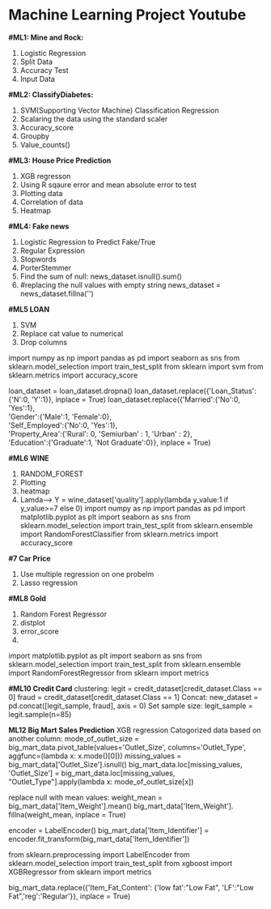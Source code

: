 # Machine Learning Project Youtube
**#ML1: Mine and Rock:**
1. Logistic Regression
2. Split Data
3. Accuracy Test
4. Input Data

**#ML2: ClassifyDiabetes:**
1. SVM(Supporting Vector Machine) Classification Regression
2. Scalaring the data using the standard scaler
3. Accuracy_score
4. Groupby
5. Value_counts()

**#ML3: House Price Prediction** 
1. XGB regresson
2. Using R sqaure error and mean absolute error to test
3. Plotting data
4. Correlation of data
5. Heatmap

**#ML4: Fake news**
1. Logistic Regression to Predict Fake/True
2. Regular Expression
3. Stopwords
4. PorterStemmer
5. Find the sum of null: news_dataset.isnull().sum()
6. #replacing the null values with empty string news_dataset = news_dataset.fillna('')

**#ML5 LOAN**
1. SVM
2. Replace cat value to numerical
3. Drop columns

import numpy as np
import pandas as pd
import seaborn as sns
from sklearn.model_selection import train_test_split 
from sklearn import svm
from sklearn.metrics import accuracy_score

loan_dataset = loan_dataset.dropna()
loan_dataset.replace({'Loan_Status':{'N':0, 'Y':1}}, inplace = True)
loan_dataset.replace({'Married':{'No':0, 'Yes':1},\
                     'Gender':{'Male':1, 'Female':0},\
                     'Self_Employed':{'No':0, 'Yes':1},\
                     'Property_Area':{'Rural': 0, 'Semiurban' : 1, 'Urban' : 2},\
                     'Education':{'Graduate':1, 'Not Graduate':0}},
                     inplace = True)

**#ML6 WINE**
1. RANDOM_FOREST
2. Plotting
3. heatmap
4. Lamda--> Y = wine_dataset['quality'].apply(lambda y_value:1 if y_value>=7 else 0)
import numpy as np
import pandas as pd
import matplotlib.pyplot as plt
import seaborn as sns
from sklearn.model_selection import train_test_split
from sklearn.ensemble import RandomForestClassifier
from sklearn.metrics import accuracy_score

**#7 Car Price**
1. Use multiple regression on one probelm
2. Lasso regression

**#ML8 Gold**
1. Random Forest Regressor
2. distplot
3. error_score
4. 
import matplotlib.pyplot as plt
import seaborn as sns
from sklearn.model_selection import train_test_split
from sklearn.ensemble import RandomForestRegressor
from sklearn import metrics

**#ML10 Credit Card**
clustering:
legit = credit_dataset[credit_dataset.Class == 0]
fraud = credit_dataset[credit_dataset.Class == 1]
Concat:
new_dataset = pd.concat([legit_sample, fraud], axis = 0)
Set sample size:
legit_sample = legit.sample(n=85)

**ML12 Big Mart Sales Prediction**
XGB regression
Catogorized data based on another column:
  mode_of_outlet_size = big_mart_data.pivot_table(values='Outlet_Size', columns='Outlet_Type', aggfunc=(lambda x: x.mode()[0]))
  missing_values = big_mart_data['Outlet_Size'].isnull()
  big_mart_data.loc[missing_values, 'Outlet_Size'] = big_mart_data.loc[missing_values, "Outlet_Type"].apply(lambda x: mode_of_outlet_size[x])

replace null with mean values:
  weight_mean = big_mart_data['Item_Weight'].mean()
  big_mart_data['Item_Weight']. fillna(weight_mean, inplace = True)

encoder = LabelEncoder()
big_mart_data['Item_Identifier'] = encoder.fit_transform(big_mart_data['Item_Identifier'])

from sklearn.preprocessing import LabelEncoder
from sklearn.model_selection import train_test_split
from xgboost import XGBRegressor
from sklearn import metrics

big_mart_data.replace({'Item_Fat_Content': {'low fat':"Low Fat", 'LF':"Low Fat",'reg':'Regular'}}, inplace = True)
